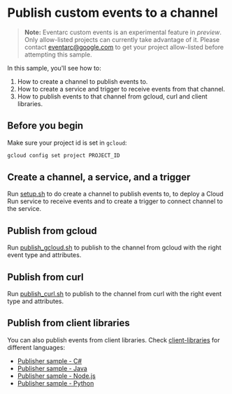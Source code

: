 # Publish custom events to a channel

> **Note:** Eventarc custom events is an experimental feature in *preview*.
> Only allow-listed projects can currently take advantage of it. Please contact
> eventarc@google.com to get your project allow-listed before attempting this sample.

In this sample, you'll see how to:

1. How to create a channel to publish events to.
1. How to create a service and trigger to receive events from that channel.
1. How to publish events to that channel from gcloud, curl and client libraries.

## Before you begin

Make sure your project id is set in `gcloud`:

```sh
gcloud config set project PROJECT_ID
```

## Create a channel, a service, and a trigger

Run [setup.sh](setup.sh) to do create a channel to publish events to, to deploy a Cloud
Run service to receive events and to create a trigger to connect channel to the
service.

## Publish from gcloud

Run [publish_gcloud.sh](publish_gcloud.sh) to publish to the channel from gcloud
with the right event type and attributes.

## Publish from curl

Run [publish_curl.sh](publish_curl.sh) to publish to the channel from curl with
the right event type and attributes.

## Publish from client libraries

You can also publish events from client libraries. Check
[client-libraries](client-libraries) for different languages:

* [Publisher sample - C#](client-libraries/csharp)
* [Publisher sample - Java](client-libraries/java)
* [Publisher sample - Node.js](client-libraries/nodejs)
* [Publisher sample - Python](client-libraries/python)